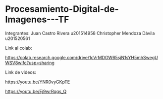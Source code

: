 # Procesamiento-Digital-de-Imagenes---TF

Integrantes:
Juan Castro Rivera              u201514958
Christopher Mendoza Dávila      u201520561

Link al colab:

https://colab.research.google.com/drive/1cVrMDGW65sjN1sYH5mhSwegUWSV8wIfc?usp=sharing

Link de videos:

https://youtu.be/YNR0vyGKpTE

https://youtu.be/Ej9wrRqqs_Q
